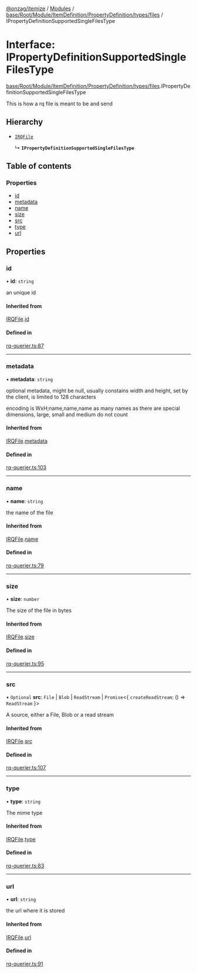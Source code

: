 [@onzag/itemize](../README.md) / [Modules](../modules.md) / [base/Root/Module/ItemDefinition/PropertyDefinition/types/files](../modules/base_Root_Module_ItemDefinition_PropertyDefinition_types_files.md) / IPropertyDefinitionSupportedSingleFilesType

# Interface: IPropertyDefinitionSupportedSingleFilesType

[base/Root/Module/ItemDefinition/PropertyDefinition/types/files](../modules/base_Root_Module_ItemDefinition_PropertyDefinition_types_files.md).IPropertyDefinitionSupportedSingleFilesType

This is how a rq file is meant
to be and send

## Hierarchy

- [`IRQFile`](rq_querier.IRQFile.md)

  ↳ **`IPropertyDefinitionSupportedSingleFilesType`**

## Table of contents

### Properties

- [id](base_Root_Module_ItemDefinition_PropertyDefinition_types_files.IPropertyDefinitionSupportedSingleFilesType.md#id)
- [metadata](base_Root_Module_ItemDefinition_PropertyDefinition_types_files.IPropertyDefinitionSupportedSingleFilesType.md#metadata)
- [name](base_Root_Module_ItemDefinition_PropertyDefinition_types_files.IPropertyDefinitionSupportedSingleFilesType.md#name)
- [size](base_Root_Module_ItemDefinition_PropertyDefinition_types_files.IPropertyDefinitionSupportedSingleFilesType.md#size)
- [src](base_Root_Module_ItemDefinition_PropertyDefinition_types_files.IPropertyDefinitionSupportedSingleFilesType.md#src)
- [type](base_Root_Module_ItemDefinition_PropertyDefinition_types_files.IPropertyDefinitionSupportedSingleFilesType.md#type)
- [url](base_Root_Module_ItemDefinition_PropertyDefinition_types_files.IPropertyDefinitionSupportedSingleFilesType.md#url)

## Properties

### id

• **id**: `string`

an unique id

#### Inherited from

[IRQFile](rq_querier.IRQFile.md).[id](rq_querier.IRQFile.md#id)

#### Defined in

[rq-querier.ts:87](https://github.com/onzag/itemize/blob/59702dd5/rq-querier.ts#L87)

___

### metadata

• **metadata**: `string`

optional metadata, might be null, usually constains width and
height, set by the client, is limited to 128 characters

encoding is WxH;name,name,name as many names as there are special
dimensions, large, small and medium do not count

#### Inherited from

[IRQFile](rq_querier.IRQFile.md).[metadata](rq_querier.IRQFile.md#metadata)

#### Defined in

[rq-querier.ts:103](https://github.com/onzag/itemize/blob/59702dd5/rq-querier.ts#L103)

___

### name

• **name**: `string`

the name of the file

#### Inherited from

[IRQFile](rq_querier.IRQFile.md).[name](rq_querier.IRQFile.md#name)

#### Defined in

[rq-querier.ts:79](https://github.com/onzag/itemize/blob/59702dd5/rq-querier.ts#L79)

___

### size

• **size**: `number`

The size of the file in bytes

#### Inherited from

[IRQFile](rq_querier.IRQFile.md).[size](rq_querier.IRQFile.md#size)

#### Defined in

[rq-querier.ts:95](https://github.com/onzag/itemize/blob/59702dd5/rq-querier.ts#L95)

___

### src

• `Optional` **src**: `File` \| `Blob` \| `ReadStream` \| `Promise`\<\{ `createReadStream`: () => `ReadStream`  }\>

A source, either a File, Blob or a read stream

#### Inherited from

[IRQFile](rq_querier.IRQFile.md).[src](rq_querier.IRQFile.md#src)

#### Defined in

[rq-querier.ts:107](https://github.com/onzag/itemize/blob/59702dd5/rq-querier.ts#L107)

___

### type

• **type**: `string`

The mime type

#### Inherited from

[IRQFile](rq_querier.IRQFile.md).[type](rq_querier.IRQFile.md#type)

#### Defined in

[rq-querier.ts:83](https://github.com/onzag/itemize/blob/59702dd5/rq-querier.ts#L83)

___

### url

• **url**: `string`

the url where it is stored

#### Inherited from

[IRQFile](rq_querier.IRQFile.md).[url](rq_querier.IRQFile.md#url)

#### Defined in

[rq-querier.ts:91](https://github.com/onzag/itemize/blob/59702dd5/rq-querier.ts#L91)
